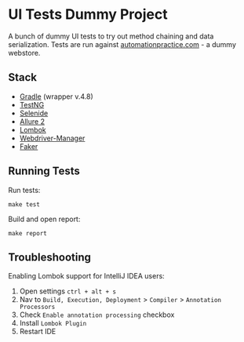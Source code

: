 # UI Tests Dummy Project

A bunch of dummy UI tests to try out method chaining and data serialization.
Tests are run against [automationpractice.com](http://automationpractice.com) - a dummy webstore.

## Stack

- [Gradle](https://github.com/gradle/gradle) (wrapper v.4.8)
- [TestNG](https://github.com/cbeust/testng)
- [Selenide](https://github.com/codeborne/selenide)
- [Allure 2](https://github.com/allure-framework/allure2)
- [Lombok](https://github.com/rzwitserloot/lombok)
- [Webdriver-Manager](https://github.com/bonigarcia/webdrivermanager)
- [Faker](https://github.com/DiUS/java-faker)

## Running Tests

Run tests:

```
make test
```

Build and open report:

```
make report
```

## Troubleshooting

Enabling Lombok support for IntelliJ IDEA users:

1. Open settings `ctrl + alt + s`
2. Nav to `Build, Execution, Deployment` > `Compiler` > `Annotation Processors`
3. Check `Enable annotation processing` checkbox
4. Install `Lombok Plugin`
5. Restart IDE